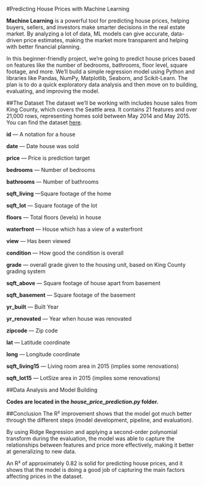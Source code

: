 #Predicting House Prices with Machine Learning

**Machine Learning** is a powerful tool for predicting house prices, helping buyers, sellers, and investors make smarter decisions in the real estate market. By analyzing a lot of data, ML models can give accurate, data-driven price estimates, making the market more transparent and helping with better financial planning.

In this beginner-friendly project, we’re going to predict house prices based on features like the number of bedrooms, bathrooms, floor level, square footage, and more. We’ll build a simple regression model using Python and libraries like Pandas, NumPy, Matplotlib, Seaborn, and Scikit-Learn. The plan is to do a quick exploratory data analysis and then move on to building, evaluating, and improving the model.

##The Dataset
The dataset we’ll be working with includes house sales from King County, which covers the Seattle area. It contains 21 features and over 21,000 rows, representing homes sold between May 2014 and May 2015. You can find the dataset [here](https://www.kaggle.com/datasets/harlfoxem/housesalesprediction).

**id** — A notation for a house

**date** — Date house was sold

**price** — Price is prediction target

**bedrooms** — Number of bedrooms

**bathrooms** — Number of bathrooms

**sqft_living** —Square footage of the home

**sqft_lot** — Square footage of the lot

**floors** — Total floors (levels) in house

**waterfront** — House which has a view of a waterfront

**view** — Has been viewed

**condition** — How good the condition is overall

**grade** — overall grade given to the housing unit, based on King County grading system

**sqft_above** — Square footage of house apart from basement

**sqft_basement** — Square footage of the basement

**yr_built** — Built Year

**yr_renovated** — Year when house was renovated

**zipcode** — Zip code

**lat** — Latitude coordinate

**long** — Longitude coordinate

**sqft_living15** — Living room area in 2015 (implies some renovations)

**sqft_lot15** — LotSize area in 2015 (implies some renovations)

##Data Analysis and Model Building

**Codes are located in the *house_price_prediction.py* folder.**

##Conclusion
The R² improvement shows that the model got much better through the different steps (model development, pipeline, and evaluation).

By using Ridge Regression and applying a second-order polynomial transform during the evaluation, the model was able to capture the relationships between features and price more effectively, making it better at generalizing to new data.

An R² of approximately 0.82 is solid for predicting house prices, and it shows that the model is doing a good job of capturing the main factors affecting prices in the dataset.
